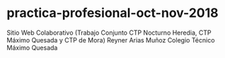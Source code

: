 # practica-profesional-oct-nov-2018
 Sitio Web Colaborativo (Trabajo Conjunto CTP Nocturno Heredia, CTP Máximo Quesada y CTP de Mora)
 Reyner Arias Muñoz Colegio Técnico Máximo Quesada

